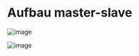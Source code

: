 # Aufbau master-slave 

![image](https://github.com/jmetzger/workshop-mariadb-windows/assets/1933318/0d6bd0d4-d139-4d43-a7eb-49669d734e05)

![image](https://github.com/jmetzger/workshop-mariadb-windows/assets/1933318/a5608302-81af-497a-a063-49748510b5ad)
